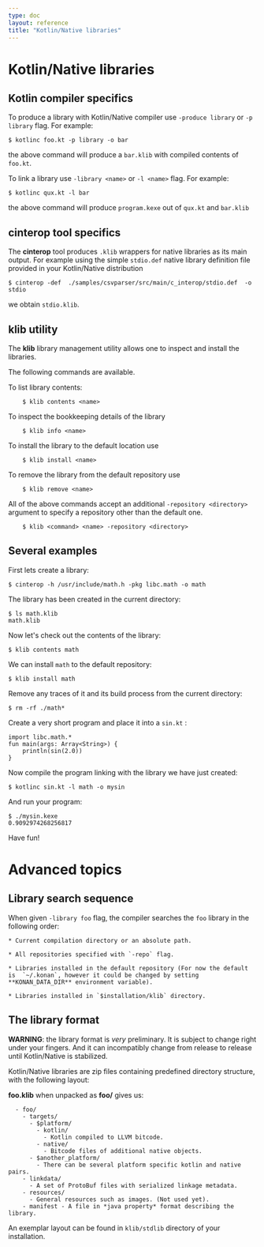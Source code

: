 ```yaml
---
type: doc
layout: reference
title: "Kotlin/Native libraries"
---
```


# Kotlin/Native libraries

## Kotlin compiler specifics

To produce a library with Kotlin/Native compiler use `-produce library` or `-p library` flag. For example:

    $ kotlinc foo.kt -p library -o bar

the above command will produce a `bar.klib` with compiled contents of `foo.kt`.

To link a library use `-library <name>` or `-l <name>` flag. For example:

    $ kotlinc qux.kt -l bar

the above command will produce `program.kexe` out of `qux.kt` and `bar.klib`


## cinterop tool specifics

The **cinterop** tool produces `.klib` wrappers for native libraries as its main output. 
For example using the simple `stdio.def` native library definition file provided in your Kotlin/Native distribution

    $ cinterop -def  ./samples/csvparser/src/main/c_interop/stdio.def  -o stdio

we obtain `stdio.klib`. 


## klib utility

The **klib** library management utility allows one to inspect and install the libraries.

The following commands are available.

To list library contents:

        $ klib contents <name>

To inspect the bookkeeping details of the library 

        $ klib info <name>

To install the library to the default location use

        $ klib install <name>

To remove the library from the default repository use 

        $ klib remove <name>

All of the above commands accept an additional `-repository <directory>` argument to specify a repository other than the default one. 

        $ klib <command> <name> -repository <directory>


## Several examples

First lets create a library:

    $ cinterop -h /usr/include/math.h -pkg libc.math -o math

The library has been created in the current directory:

    $ ls math.klib
    math.klib

Now let's check out the contents of the library:

    $ klib contents math

We can install `math` to the default repository:

    $ klib install math

Remove any traces of it and its build process from the current directory:

    $ rm -rf ./math*

Create a very short program and place it into a `sin.kt` :

    import libc.math.*
    fun main(args: Array<String>) {
        println(sin(2.0))
    }

Now compile the program linking with the library we have just created:

    $ kotlinc sin.kt -l math -o mysin

And run your program:

    $ ./mysin.kexe
    0.9092974268256817

Have fun!

# Advanced topics

## Library search sequence

When given `-library foo` flag, the compiler searches the `foo`  library in the following order:

    * Current compilation directory or an absolute path.

    * All repositories specified with `-repo` flag.

    * Libraries installed in the default repository (For now the default is  `~/.konan`, however it could be changed by setting **KONAN_DATA_DIR** environment variable).

    * Libraries installed in `$installation/klib` directory.


## The library format

**WARNING**: the library format is *very* preliminary. It is subject to change right under your fingers. And it can incompatibly change from release to release until Kotlin/Native is stabilized.

Kotlin/Native libraries are zip files containing predefined 
directory structure, with the following layout:

**foo.klib** when unpacked as **foo/** gives us:

```
  - foo/
    - targets/
      - $platform/
        - kotlin/
          - Kotlin compiled to LLVM bitcode.
        - native/
          - Bitcode files of additional native objects.
      - $another_platform/
        - There can be several platform specific kotlin and native pairs.
    - linkdata/
      - A set of ProtoBuf files with serialized linkage metadata.
    - resources/
      - General resources such as images. (Not used yet).
    - manifest - A file in *java property* format describing the library.
```

An exemplar layout can be found in `klib/stdlib` directory of your installation.

